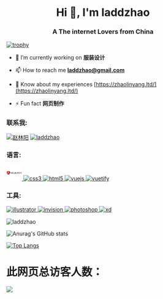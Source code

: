 <h1 align="center">Hi 👋, I'm laddzhao</h1>
<h3 align="center">A The internet Lovers from China</h3>

[![trophy](https://github-profile-trophy.vercel.app/?username=laddzhao&no-frame=true)](https://github.com/laddzhao)

- 🔭 I’m currently working on **服装设计**

- 📫 How to reach me **laddzhao@gmail.com**

- 📄 Know about my experiences [https://zhaolinyang.ltd/](https://zhaolinyang.ltd/)

- ⚡ Fun fact **网页制作**

<h3 align="left">联系我:</h3>
<p align="left">
<a href="https://linkedin.com/in/赵林阳" target="blank"><img align="center" src="https://cdn.jsdelivr.net/npm/simple-icons@3.0.1/icons/linkedin.svg" alt="赵林阳" height="30" width="40" /></a>
<a href="https://stackoverflow.com/users/15265347/laddzhao" target="blank"><img align="center" src="https://cdn.jsdelivr.net/npm/simple-icons@3.0.1/icons/stackoverflow.svg" alt="laddzhao" height="30" width="40" /></a>

<h3 align="left">语言:</h3>
<p align="left"> 
<a href="https://angular.io" target="_blank"> <img src="https://raw.githubusercontent.com/devicons/devicon/master/icons/angularjs/angularjs-original-wordmark.svg" alt="angularjs" width="40" height="40"/> </a> 
<a href="https://www.w3schools.com/css/" target="_blank"> <img src="https://raw.githubusercontent.com/laddzhao/laddzhao/gh-pages/css.jpg" alt="css3" width="40" height="40"/> </a> 
<a href="https://www.w3.org/html/" target="_blank"> <img src="https://raw.githubusercontent.com/laddzhao/laddzhao/gh-pages/html.jpg" alt="html5" width="40" height="40"/> </a>
<a href="https://vuejs.org/" target="_blank"> <img src="https://vuejs.org/images/logo.png" alt="vuejs" width="40" height="40"/> </a> 
<a href="https://vuetifyjs.com/en/" target="_blank"> <img src="https://bestofjs.org/logos/vuetify.svg" alt="vuetify" width="40" height="40"/> </a> 
 
<h3 align="left">工具:</h3>
<a href="https://www.adobe.com/in/products/illustrator.html" target="_blank"> <img src="https://www.vectorlogo.zone/logos/adobe_illustrator/adobe_illustrator-icon.svg" alt="illustrator" width="40" height="40"/> </a> 
<a href="https://www.invisionapp.com/" target="_blank"> <img src="https://www.vectorlogo.zone/logos/invisionapp/invisionapp-icon.svg" alt="invision" width="40" height="40"/> </a> 
<a href="https://www.photoshop.com/en" target="_blank"> <img src="https://www.photoshop.com/en/images/apps/photoshop.png" alt="photoshop" width="40" height="40"/> </a> 
<a href="https://www.adobe.com/products/xd.html" target="_blank"> <img src="https://cdn.worldvectorlogo.com/logos/adobe-xd.svg" alt="xd" width="40" height="40"/> </a> 
</p>


<!--
**laddzhao/laddzhao** is a ✨ _special_ ✨ repository because its `README.md` (this file) appears on your GitHub profile.

Here are some ideas to get you started:

- 🔭 I’m currently working on ...
- 🌱 I’m currently learning ...
- 👯 I’m looking to collaborate on ...
- 🤔 I’m looking for help with ...
- 💬 Ask me about ...
- 📫 How to reach me: ...
- 😄 Pronouns: ...
- ⚡ Fun fact: ...
-->

<p><img align="center" src="https://github-readme-streak-stats.herokuapp.com/?user=laddzhao&theme=default" alt="laddzhao" /></p>

![Anurag's GitHub stats](https://github-readme-stats.vercel.app/api?username=laddzhao&show_icons=true&theme=graywhite)

[![Top Langs](https://github-readme-stats.vercel.app/api/top-langs/?username=laddzhao)](https://github.com/laddzhao)

# 此网页总访客人数：
![]( https://steins-gate-visitor-count.greenhandatsjtu.repl.co/{laddzhao})
